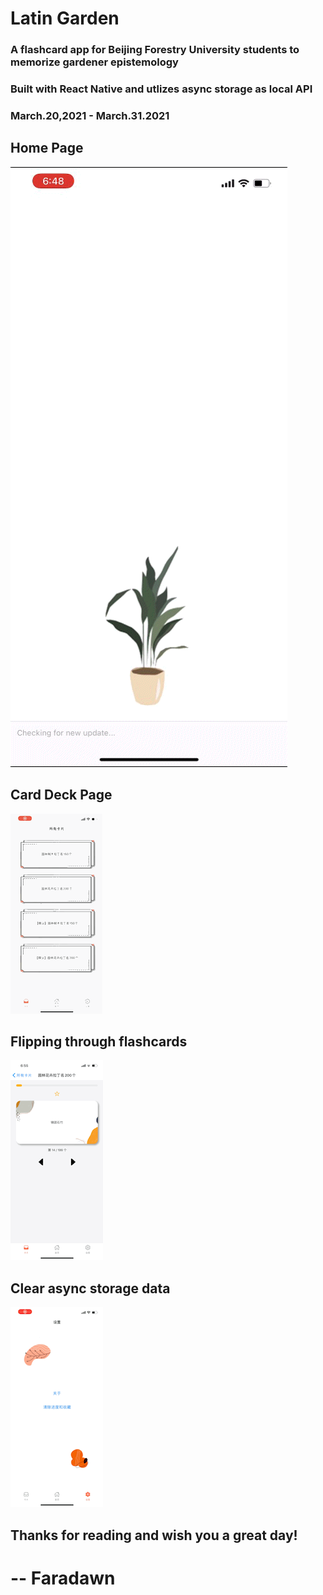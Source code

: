 # Latin Garden
### A flashcard app for Beijing Forestry University students to memorize gardener epistemology
### Built with React Native and utlizes async storage as local API
### March.20,2021 - March.31.2021

## Home Page
![home page demo](./assets/demo1.GIF)

## Card Deck Page
![card deck demo](./assets/demo2.GIF)

## Flipping through flashcards
![flashcard demo](./assets/demo3.GIF)

## Clear async storage data
![clear storage](./assets/demo4.GIF)

## Thanks for reading and wish you a great day!
# -- Faradawn





